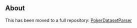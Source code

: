 ## About

This has been moved to a full repository: [PokerDatasetParser](https://github.com/devedge/PokerDatasetParser)
